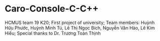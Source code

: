 # Caro-Console-C-C++
HCMUS team 19 K20;
First project of university;
Team members: Huỳnh Hữu Phước, Huỳnh Minh Tú, Lê Thị Ngọc Bích, Nguyễn Văn Hào, Lê Kim Hiếu;
Special thanks to Dr. Trương Toàn Thịnh
